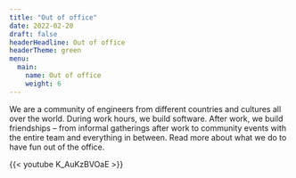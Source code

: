 ```yaml
---
title: "Out of office"
date: 2022-02-20
draft: false
headerHeadline: Out of office
headerTheme: green
menu:
  main:
    name: Out of office
    weight: 6
---
```


We are a community of engineers from different countries and cultures all over the world. During work hours, we build software. After work, we build friendships – from informal gatherings after work to community events with the entire team and everything in between. Read more about what we do to have fun out of the office.

{{< youtube K_AuKzBVOaE >}}